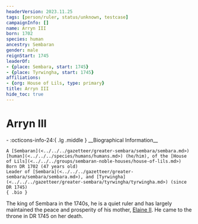 ```yaml
---
headerVersion: 2023.11.25
tags: [person/ruler, status/unknown, testcase]
campaignInfo: []
name: Arryn III
born: 1702
species: human
ancestry: Sembaran
gender: male
reignStart: 1745
leaderOf:
- {place: Sembara, start: 1745}
- {place: Tyrwingha, start: 1745}
affiliations:
- {org: House of Lils, type: primary}
title: Arryn III
hide_toc: true
---
```


# Arryn III
<div class="grid cards ext-narrow-margin ext-one-column" markdown>
- :octicons-info-24:{ .lg .middle } __Biographical Information__

    A [Sembaran](<../../../gazetteer/greater-sembara/sembara/sembara.md>) [human](<../../../species/humans/humans.md>) (he/him), of the [House of Lils](<../../../groups/sembaran-noble-houses/house-of-lils.md>)  
    Born DR 1702 (47 years old)  
    Leader of [Sembara](<../../../gazetteer/greater-sembara/sembara/sembara.md>), and [Tyrwingha](<../../../gazetteer/greater-sembara/tyrwingha/tyrwingha.md>) (since DR 1745)  
    { .bio }

</div>


The king of Sembara in the 1740s, he is a quiet ruler and has largely maintained the peace and prosperity of his mother, [Elaine II](<./elaine-ii.md>). He came to the throne in DR 1745 on her death.

